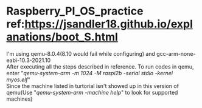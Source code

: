 # Raspberry_PI_OS_practice  ref:https://jsandler18.github.io/explanations/boot_S.html  
I'm using qemu-8.0.4(8.10 would fail while configuring) and gcc-arm-none-eabi-10.3-2021.10  
After executing all the steps described in reference. To run codes in qemu, enter "*qemu-system-arm -m 1024 -M raspi2b -serial stdio -kernel myos.elf*"  
Since the machine listed in turtorial isn't showed up in this version of qemu(Use "*qemu-system-arm -machine help*" to look for supported machines)